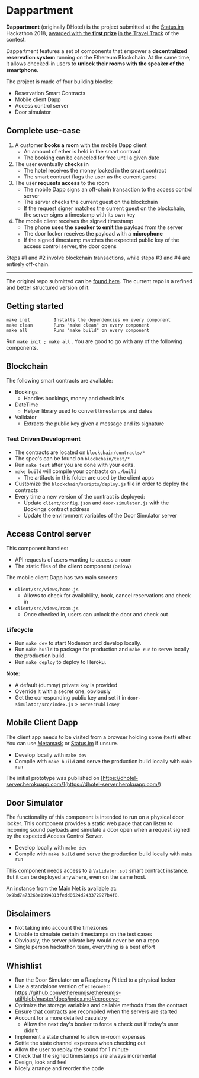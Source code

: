 # Dappartment

**Dappartment** (originally DHotel) is the project submitted at the [Status.im](https://status.im/) Hackathon 2018, [awarded with the **first prize**](https://our.status.im/cryptolife-winners-round-up/#travel-track) [in the Travel Track](https://gitcoin.co/kudos/157/status_hackathon_2018_travel_track_first_prize) of the contest. 

Dappartment features a set of components that empower a **decentralized reservation system** running on the Ethereum Blockchain. At the same time, it allows checked-in users to **unlock their rooms with the speaker of the smartphone**. 

The project is made of four building blocks:

* Reservation Smart Contracts
* Mobile client Dapp
* Access control server
* Door simulator

## Complete use-case

1. A customer **books a room** with the mobile Dapp client
	- An amount of ether is held in the smart contract
	- The booking can be canceled for free until a given date
2. The user eventually **checks in**
	- The hotel receives the money locked in the smart contract
	- The smart contract flags the user as the current guest
3. The user **requests access** to the room
	- The mobile Dapp signs an off-chain transaction to the access control server
	- The server checks the current guest on the blockchain
	- If the request signer matches the current guest on the blockchain, the server signs a timestamp with its own key
4. The mobile client receives the signed timestamp
	- The phone **uses the speaker to emit** the payload from the server
	- The door locker receives the payload with a **microphone**
	- If the signed timestamp matches the expected public key of the access control server, the door opens

Steps #1 and #2 involve blockchain transactions, while steps #3 and #4 are entirely off-chain. 

---

The original repo submitted can be [found here](https://github.com/status-im/CryptoLife/tree/ledfusion-dhotel). The current repo is a refined and better structured version of it.


## Getting started

```
make init         Installs the dependencies on every component
make clean        Runs "make clean" on every component
make all          Runs "make build" on every component
```

Run `make init ; make all` . You are good to go with any of the following components.

## Blockchain

The following smart contracts are available:

* Bookings
	* Handles bookings, money and check in's
* DateTime
	* Helper library used to convert timestamps and dates
* Validator
	* Extracts the public key given a message and its signature

### Test Driven Development

* The contracts are located on `blockchain/contracts/*`
* The spec's can be found on `blockchain/test/*`
* Run `make test` after you are done with your edits. 
* `make build` will compile your contracts on `./build`
	* The artifacts in this folder are used by the client apps
* Customize the `blockchain/scripts/deploy.js` file in order to deploy the contracts 
* Every time a new version of the contract is deployed:
	* Update `client/config.json` and `door-simulator.js` with the Bookings contract address
	* Update the environment variables of the Door Simulator server

## Access Control server

This component handles:

* API requests of users wanting to access a room
* The static files of the **client** component (below)

The mobile client Dapp has two main screens:

* `client/src/views/home.js`
	* Allows to check for availability, book, cancel reservations and check in
* `client/src/views/room.js`
	* Once checked in, users can unlock the door and check out

### Lifecycle
* Run `make dev` to start Nodemon and develop locally.
* Run `make build` to package for production and `make run` to serve locally the production build.
* Run `make deploy` to deploy to Heroku.

**Note:**
* A default (dummy) private key is provided
* Override it with a secret one, obviously
* Get the corresponding public key and set it in `door-simulator/src/index.js` > `serverPublicKey`

## Mobile Client Dapp

The client app needs to be visited from a browser holding some (test) ether. You can use [Metamask](https://www.metamask.io/) or [Status.im](https://status.im/) if unsure.

* Develop locally with `make dev`
* Compile with `make build` and serve the production build locally with `make run`

The initial prototype was published on [https://dhotel-server.herokuapp.com/](https://dhotel-server.herokuapp.com/)

## Door Simulator

The functionality of this component is intended to run on a physical door locker. This component provides a static web page that can listen to incoming sound payloads and simulate a door open when a request signed by the expected Access Control Server. 

* Develop locally with `make dev`
* Compile with `make build` and serve the production build locally with `make run`

This component needs access to a `Validator.sol` smart contract instance. But it can be deployed anywhere, even on the same host. 

An instance from the Main Net is available at: `0x9bd7a73263e1994813fedd0624d243372927b4f8`. 

## Disclaimers

* Not taking into account the timezones
* Unable to simulate certain timestamps on the test cases
* Obviously, the server private key would never be on a repo
* Single person hackathon team, everything is a best effort

## Whishlist
* Run the Door Simulator on a Raspberry Pi tied to a physical locker
* Use a standalone version of `ecrecover`: https://github.com/ethereumjs/ethereumjs-util/blob/master/docs/index.md#ecrecover
* Optimize the storage variables and callable methods from the contract
* Ensure that contracts are recompiled when the servers are started
* Account for a more detailed casuistry
	* Allow the next day's booker to force a check out if today's user didn't
* Implement a state channel to allow in-room expenses
* Settle the state channel expenses when checking out
* Allow the user to replay the sound for 1 minute
* Check that the signed timestamps are always incremental
* Design, look and feel
* Nicely arrange and reorder the code
